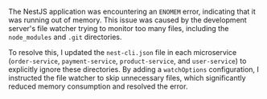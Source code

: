 The NestJS application was encountering an `ENOMEM` error, indicating that it was running out of memory. This issue was caused by the development server's file watcher trying to monitor too many files, including the `node_modules` and `.git` directories.

To resolve this, I updated the `nest-cli.json` file in each microservice (`order-service`, `payment-service`, `product-service`, and `user-service`) to explicitly ignore these directories. By adding a `watchOptions` configuration, I instructed the file watcher to skip unnecessary files, which significantly reduced memory consumption and resolved the error.